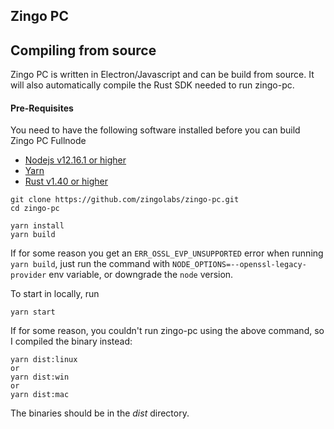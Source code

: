 ## Zingo PC

## Compiling from source
Zingo PC is written in Electron/Javascript and can be build from source. It will also automatically compile the Rust SDK needed to run zingo-pc.

#### Pre-Requisites
You need to have the following software installed before you can build Zingo PC Fullnode

* [Nodejs v12.16.1 or higher](https://nodejs.org)
* [Yarn](https://yarnpkg.com)
* [Rust v1.40 or higher](https://www.rust-lang.org/tools/install)

```
git clone https://github.com/zingolabs/zingo-pc.git
cd zingo-pc

yarn install
yarn build
```

If for some reason you get an `ERR_OSSL_EVP_UNSUPPORTED` error when running `yarn build`, just run the command with `NODE_OPTIONS=--openssl-legacy-provider` env variable, or downgrade the `node` version.

To start in locally, run
```
yarn start
```

If for some reason, you couldn't run zingo-pc using the above command, so I compiled the binary instead:
```
yarn dist:linux
or
yarn dist:win
or
yarn dist:mac
```

The binaries should be in the *dist* directory.
